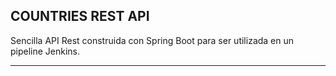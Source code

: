 COUNTRIES REST API
-----------------------------------------------------------------------------------------

Sencilla API Rest construida con Spring Boot para ser utilizada en un pipeline Jenkins.

-----------------------------------------------------------------------------------------